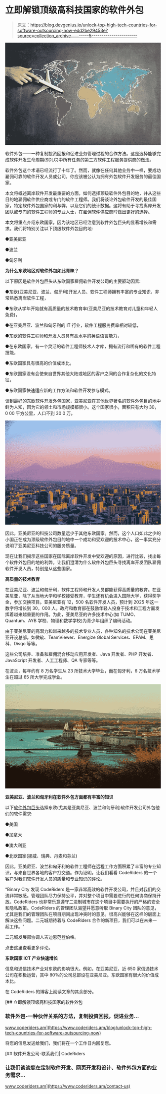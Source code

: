 # 立即解锁顶级高科技国家的软件外包

> 原文：<https://blog.devgenius.io/unlock-top-high-tech-countries-for-software-outsourcing-now-edd2be29453e?source=collection_archive---------5----------------------->

![](img/db554a625dd76f4d5041f010484dade3.png)

软件外包——一种复制投资回报和促进业务管理过程的合作方法。这是选择能够完成软件开发生命周期(SDLC)中所有任务的第三方软件工程服务提供商的做法。

软件外包这个术语已经流行了十年了。然而，就像在任何其他业务中一样，要成功雇佣可靠的软件开发人员或公司，你应该被公认为拥有外包软件开发服务的最佳国家。

本文将概述离岸软件开发最重要的方面，如何选择顶级软件外包目的地，并从这些目的地雇佣软件供应商或专门的软件工程师。我们将谈论外包软件开发的最佳国家，特定软件外包国家的利与弊，以及它们的统计数据。这将有助于寻找离岸开发团队或专门的软件工程师的专业人士，在雇佣软件供应商时做出更好的选择。

本文将重点介绍东欧国家，因为该地区已经注意到软件外包巨头的显著增长和需求。我们将特别关注以下顶级软件外包目的地:

●亚美尼亚

●波兰

●匈牙利

**为什么东欧地区对软件外包如此青睐？**

以下原因是软件外包巨头从东欧国家雇佣软件开发公司的主要驱动因素:

●东欧(亚美尼亚、波兰、匈牙利)开发人员、软件工程师拥有丰富的专业知识，非常熟悉离岸软件工程，

●东欧从学年开始就有高质量的技术教育率(亚美尼亚的技术教育对儿童和年轻人免费)，

●在亚美尼亚、波兰和匈牙利的 IT 行业，软件工程服务费率相对较低，

●东欧的软件工程师和开发人员具有高水平的英语语言能力，

●在东欧国家，有一个灵活的软件工程师技术人才库，拥有流行和稀有的软件工程技能，

●东欧国家具有很高的价值成本比，

●东欧国家没有会使来自世界其他大陆或地区的客户之间的合作复杂化的文化特征，

●东欧国家快速适应新的工作方法和软件开发参与模式。

谈到最好的东欧软件开发外包国家，亚美尼亚在其他世界著名的软件外包目的地中鲜为人知，因为它的领土和市场规模都很小。这个国家很小，面积只有大约 30，0 00 平方公里，人口不到 30 0 万。

![](img/60825d799eae10a48d7bd6c1f3d63258.png)

因此，亚美尼亚的科技公司数量远少于其他东欧国家。然而，这个人口如此之少的小国正在成为顶级软件外包目的地中一个成功和受欢迎的技术中心，这一事实充分说明了亚美尼亚科技公司的服务质量。

现在让我们揭示这些国家在国际离岸软件开发中受欢迎的原因，进行比较，找出每个软件外包目的地的利弊。让我们澄清为什么软件外包巨头寻找离岸开发团队雇佣软件开发人员，特别是从这些国家。

**高质量的技术教育**

在亚美尼亚、波兰和匈牙利，软件工程师和开发人员都能获得高质量的教育。在亚美尼亚，除了从当地大学和学校接受教育，学生还有机会进入国际大学，获得奖学金，参加交换项目。亚美尼亚有 12，500 名软件开发人员，预计到 2025 年这一数字将增长到 30，000 人。政府和教育部在鼓励年轻人投身于技术和工程方面发挥着越来越重要的作用。为此，亚美尼亚的许多技术中心(如 TUMO、Quantum、AYB 学校、物理和数学学校)为青少年组织了编码活动。

由于亚美尼亚的高潜力和越来越多的技术专业人员，各种知名的技术公司在亚美尼亚开设总部。如微软、TeamViewer、Energize Global Services、EPAM、思科、Disqo 等等。

这些公司培养、准备和雇佣混合移动应用开发者、Java 开发者、PHP 开发者、JavaScript 开发者、人工工程师、QA 专家等等。

在波兰，每年约有 8 万名学生从 23 所技术大学毕业，而在匈牙利，6 万名技术学生在超过 65 所大学完成学业。

![](img/300abe3444f72f4e971e3a6f1f7df72d.png)

**亚美尼亚、波兰和匈牙利在软件外包方面都有丰富的知识**

以下[软件外包巨头](https://www.coderiders.am/blog/most-popular-countries-for-low-cost-software-outsourcing)选择东欧(尤其是亚美尼亚、波兰和匈牙利)软件开发公司外包他们的软件需求:

●美国

●加拿大

●澳大利亚

●北欧国家(挪威、瑞典、丹麦和芬兰)

因此，亚美尼亚、波兰和匈牙利的软件工程师在远程工作方面积累了丰富的专业知识，与来自世界各地的客户打交道。作为证明，让我们看看 CodeRiders 的一个客户对我们软件开发人员的质量和专业知识的评论。

“Binary City 发现 CodeRiders 是一家非常高效的软件开发公司，并且对我们的交流非常敏感。管理团队尽力保持公平，并对整个项目中需要进行的任何协商保持开放。CodeRiders 也非常乐意遵守二进制城市在这个项目中需要执行的严格的安全和隐私政策。CodeRiders 的管理团队渴望并愿意听取 Binary City 团队的意见，尤其是我们的管理团队在项目期间出现冲突时的意见。很高兴能够在这样的层面上解决这些问题。二元城期待着与 CodeRiders 合作的新项目，我们可以在未来一起工作。"

二元城发展部协调人吉迪恩范登伯格。

点击这里查看更多评论。

**东欧国家 ICT 产业快速增长**

信息和通信技术产业对东欧的影响很大。例如，在亚美尼亚，近 650 家信通技术公司在积极运营，其中 80%的公司总部设在亚美尼亚。东欧国家有很大的价值成本比。

在 CodeRiders 的博客上阅读文章的其余部分。

[](https://www.coderiders.am/blog/unlock-top-high-tech-countries-for-software-outsourcing-now) [## 立即解锁顶级高科技国家的软件外包

### 软件外包-一种伙伴关系的方法，复制投资回报，促进业务…

www.coderiders.am](https://www.coderiders.am/blog/unlock-top-high-tech-countries-for-software-outsourcing-now) 

将您的信息发送给我们，我们将在一个工作日内回复您。

[](https://www.coderiders.am/contact-us) [## 软件开发公司-联系我们| CodeRiders

### 让我们谈谈您在定制软件开发、网页开发和设计、软件外包方面的业务需求…

www.coderiders.am](https://www.coderiders.am/contact-us)